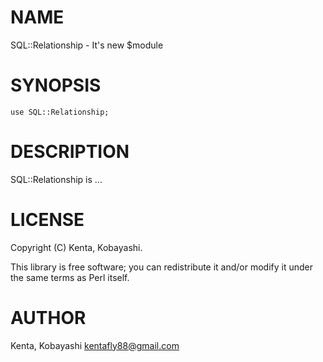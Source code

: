 # NAME

SQL::Relationship - It's new $module

# SYNOPSIS

    use SQL::Relationship;

# DESCRIPTION

SQL::Relationship is ...

# LICENSE

Copyright (C) Kenta, Kobayashi.

This library is free software; you can redistribute it and/or modify
it under the same terms as Perl itself.

# AUTHOR

Kenta, Kobayashi <kentafly88@gmail.com>
